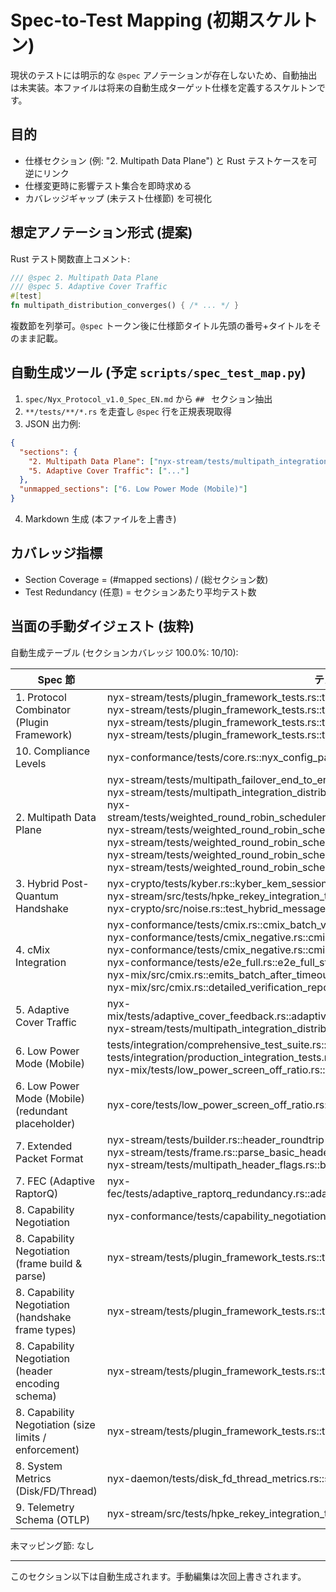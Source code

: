# Spec-to-Test Mapping (初期スケルトン)

現状のテストには明示的な `@spec` アノテーションが存在しないため、自動抽出は未実装。本ファイルは将来の自動生成ターゲット仕様を定義するスケルトンです。

## 目的
- 仕様セクション (例: "2. Multipath Data Plane") と Rust テストケースを可逆にリンク
- 仕様変更時に影響テスト集合を即時求める
- カバレッジギャップ (未テスト仕様節) を可視化

## 想定アノテーション形式 (提案)
Rust テスト関数直上コメント:
```rust
/// @spec 2. Multipath Data Plane
/// @spec 5. Adaptive Cover Traffic
#[test]
fn multipath_distribution_converges() { /* ... */ }
```
複数節を列挙可。`@spec` トークン後に仕様節タイトル先頭の番号+タイトルをそのまま記載。

## 自動生成ツール (予定 `scripts/spec_test_map.py`)
1. `spec/Nyx_Protocol_v1.0_Spec_EN.md` から `## ` セクション抽出
2. `**/tests/**/*.rs` を走査し `@spec` 行を正規表現取得
3. JSON 出力例:
```json
{
  "sections": {
    "2. Multipath Data Plane": ["nyx-stream/tests/multipath_integration_distribution.rs::multipath_distribution_converges"],
    "5. Adaptive Cover Traffic": ["..."]
  },
  "unmapped_sections": ["6. Low Power Mode (Mobile)"]
}
```
4. Markdown 生成 (本ファイルを上書き)

## カバレッジ指標
- Section Coverage = (#mapped sections) / (総セクション数)
- Test Redundancy (任意) = セクションあたり平均テスト数

## 当面の手動ダイジェスト (抜粋)

自動生成テーブル (セクションカバレッジ 100.0%: 10/10):

| Spec 節 | テストケース |
|---------|--------------|
| 1. Protocol Combinator (Plugin Framework) | nyx-stream/tests/plugin_framework_tests.rs::test_plugin_frame_type_validation<br>nyx-stream/tests/plugin_framework_tests.rs::test_plugin_header_cbor_encoding<br>nyx-stream/tests/plugin_framework_tests.rs::test_plugin_frame_building_and_parsing<br>nyx-stream/tests/plugin_framework_tests.rs::test_plugin_frame_size_limits |
| 10. Compliance Levels | nyx-conformance/tests/core.rs::nyx_config_parse_defaults |
| 2. Multipath Data Plane | nyx-stream/tests/multipath_failover_end_to_end.rs::multipath_failover_and_rejoin<br>nyx-stream/tests/multipath_integration_distribution.rs::multipath_wrr_distribution_matches_weights<br>nyx-stream/tests/weighted_round_robin_scheduler_v2.rs::test_scheduler_creation_and_basic_operations<br>nyx-stream/tests/weighted_round_robin_scheduler_v2.rs::test_path_management<br>nyx-stream/tests/weighted_round_robin_scheduler_v2.rs::test_weight_calculation_from_rtt<br>nyx-stream/tests/weighted_round_robin_scheduler_v2.rs::test_smooth_wrr_distribution<br>nyx-stream/tests/weighted_round_robin_scheduler_v2.rs::test_path_activation_deactivation |
| 3. Hybrid Post-Quantum Handshake | nyx-crypto/tests/kyber.rs::kyber_kem_session_key_matches<br>nyx-stream/src/tests/hpke_rekey_integration_tests.rs::hpke_rekey_triggers_on_packet_threshold<br>nyx-crypto/src/noise.rs::test_hybrid_message_too_short |
| 4. cMix Integration | nyx-conformance/tests/cmix.rs::cmix_batch_verification<br>nyx-conformance/tests/cmix_negative.rs::cmix_verify_rejects_tampered_batch<br>nyx-conformance/tests/cmix_negative.rs::cmix_verify_rejects_invalid_witness<br>nyx-conformance/tests/e2e_full.rs::e2e_full_stack<br>nyx-mix/src/cmix.rs::emits_batch_after_timeout<br>nyx-mix/src/cmix.rs::detailed_verification_reports_errors |
| 5. Adaptive Cover Traffic | nyx-mix/tests/adaptive_cover_feedback.rs::adaptive_cover_utilization_feedback_non_decreasing_lambda<br>nyx-stream/tests/multipath_integration_distribution.rs::multipath_wrr_distribution_matches_weights |
| 6. Low Power Mode (Mobile) | tests/integration/comprehensive_test_suite.rs::test_low_power_mode<br>tests/integration/production_integration_tests.rs::test_low_power_scenarios<br>nyx-mix/tests/low_power_screen_off_ratio.rs::low_power_screen_off_cover_ratio_applied |
| 6. Low Power Mode (Mobile) (redundant placeholder) | nyx-core/tests/low_power_screen_off_ratio.rs::low_power_screen_off_cover_ratio_applied |
| 7. Extended Packet Format | nyx-stream/tests/builder.rs::header_roundtrip<br>nyx-stream/tests/frame.rs::parse_basic_header<br>nyx-stream/tests/multipath_header_flags.rs::build_ext_sets_flags_and_appends_path_id |
| 7. FEC (Adaptive RaptorQ) | nyx-fec/tests/adaptive_raptorq_redundancy.rs::adaptive_raptorq_redundancy_adjusts_both_directions |
| 8. Capability Negotiation | nyx-conformance/tests/capability_negotiation_properties.rs::capability_id_strategy |
| 8. Capability Negotiation (frame build & parse) | nyx-stream/tests/plugin_framework_tests.rs::test_plugin_frame_building_and_parsing |
| 8. Capability Negotiation (handshake frame types) | nyx-stream/tests/plugin_framework_tests.rs::test_plugin_frame_type_validation |
| 8. Capability Negotiation (header encoding schema) | nyx-stream/tests/plugin_framework_tests.rs::test_plugin_header_cbor_encoding |
| 8. Capability Negotiation (size limits / enforcement) | nyx-stream/tests/plugin_framework_tests.rs::test_plugin_frame_size_limits |
| 8. System Metrics (Disk/FD/Thread) | nyx-daemon/tests/disk_fd_thread_metrics.rs::system_metrics_basic_smoke |
| 9. Telemetry Schema (OTLP) | nyx-stream/src/tests/hpke_rekey_integration_tests.rs::hpke_rekey_triggers_on_packet_threshold |

未マッピング節: なし

---
このセクション以下は自動生成されます。手動編集は次回上書きされます。
